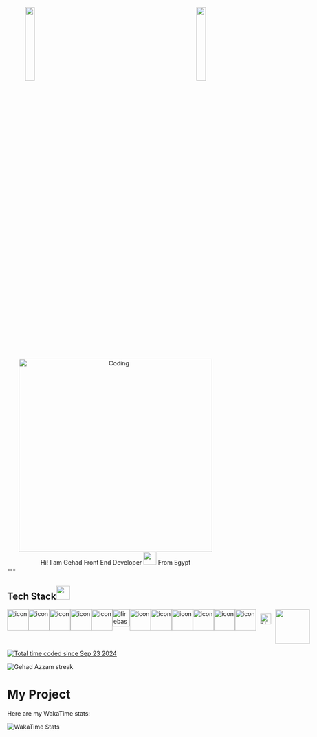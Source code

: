 

<!-- <div id="header" align="center">
  <img src="https://media.giphy.com/media/M9gbBd9nbDrOTu1Mqx/giphy.gif" width="100"/>
</div> -->

<div align="center">
 
  <img align="left" src="https://user-images.githubusercontent.com/65187002/144930161-2f783401-8d27-4fdf-a2f7-cc0ba32f1f1f.gif" width="21%" style="display:inline;">
  <img align="right" src="https://user-images.githubusercontent.com/65187002/144930161-2f783401-8d27-4fdf-a2f7-cc0ba32f1f1f.gif" width="21%" style="display:inline;">
   <img align="center" alt="Coding" width="450" src="https://repository-images.githubusercontent.com/588181932/e36ec678-7984-4cdd-8e4c-a3932772ff8e">
</div>


<div align="center" margin>
 Hi! I am Gehad
Front End Developer <img src="https://media.giphy.com/media/WUlplcMpOCEmTGBtBW/giphy.gif" width="30"> From Egypt
  </div>
---

## Tech Stack<img src = "https://media2.giphy.com/media/QssGEmpkyEOhBCb7e1/giphy.gif?cid=ecf05e47a0n3gi1bfqntqmob8g9aid1oyj2wr3ds3mg700bl&rid=giphy.gif" width = 32px> 

<div style="display: flex; align-items: flex-start;"><img src="https://techstack-generator.vercel.app/js-icon.svg" alt="icon" width="49" height="49" /><img src="https://techstack-generator.vercel.app/ts-icon.svg" alt="icon" width="49" height="49" /><img src="https://techstack-generator.vercel.app/react-icon.svg" alt="icon" width="49" height="49" /><img src="https://techstack-generator.vercel.app/redux-icon.svg" alt="icon" width="49" height="49" /><img src="https://techstack-generator.vercel.app/prettier-icon.svg" alt="icon" width="49" height="49" /> <img src="https://www.vectorlogo.zone/logos/firebase/firebase-icon.svg" alt="firebase" width="40" height="40"/> <img src="https://techstack-generator.vercel.app/eslint-icon.svg" alt="icon" width="49" height="49" /><img src="https://techstack-generator.vercel.app/python-icon.svg" alt="icon" width="49" height="49" /><img src="https://techstack-generator.vercel.app/github-icon.svg" alt="icon" width="49" height="49" /><img src="https://techstack-generator.vercel.app/docker-icon.svg" alt="icon" width="49" height="49" /><img src="https://techstack-generator.vercel.app/mysql-icon.svg" alt="icon" width="49" height="49" /><img src="https://techstack-generator.vercel.app/nginx-icon.svg" alt="icon" width="49" height="49" /> <img style="margin: 10px" src="https://profilinator.rishav.dev/skills-assets/linux-original.svg" alt="Linux" height="25" />   <img align='center' src='https://user-images.githubusercontent.com/5713670/87202985-820dcb80-c2b6-11ea-9f56-7ec461c497c3.gif' height="80"'>
</div>

<a href="https://wakatime.com/@b35f6477-1c12-45ee-b4bf-1b38e933d962"><img src="https://wakatime.com/badge/user/b35f6477-1c12-45ee-b4bf-1b38e933d962.svg" alt="Total time coded since Sep 23 2024" /></a>

<p><img align="center" src="https://github-readme-streak-stats.herokuapp.com/?user=Gehadazzam&" alt="Gehad Azzam streak" /></p>

# My Project

Here are my WakaTime stats:

![WakaTime Stats](https://wakatime.com/share/@Gehadazzam/e019e785-046d-49bd-8016-c35b869afc54.svg)

